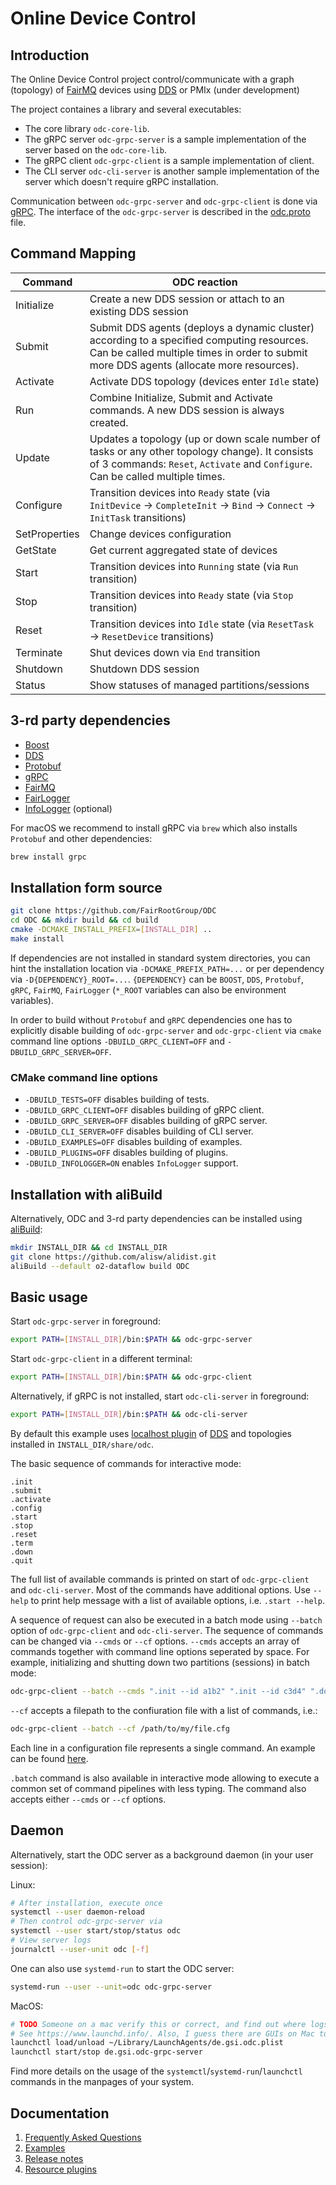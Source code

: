 # Online Device Control

## Introduction
The Online Device Control project control/communicate with a graph (topology) of [FairMQ](https://github.com/FairRootGroup/FairMQ) devices using [DDS](http://dds.gsi.de) or PMIx (under development)

The project containes a library and several executables:
  * The core library `odc-core-lib`.
  * The gRPC server `odc-grpc-server` is a sample implementation of the server based on the `odc-core-lib`.
  * The gRPC client `odc-grpc-client` is a sample implementation of client.
  * The CLI server `odc-cli-server` is another sample implementation of the server which doesn't require gRPC installation.

Communication between `odc-grpc-server` and `odc-grpc-client` is done via [gRPC](https://grpc.io/). The interface of the `odc-grpc-server` is described in the [odc.proto](grpc-proto/odc.proto) file.

## Command Mapping

| Command | ODC reaction |
| ----------- | ------------ |
| Initialize | Create a new DDS session or attach to an existing DDS session |
| Submit | Submit DDS agents (deploys a dynamic cluster) according to a specified computing resources. Can be called multiple times in order to submit more DDS agents (allocate more resources). |
| Activate | Activate DDS topology (devices enter `Idle` state) |
| Run | Combine Initialize, Submit and Activate commands. A new DDS session is always created. |
| Update |  Updates a topology (up or down scale number of tasks or any other topology change). It consists of 3 commands: `Reset`, `Activate` and `Configure`. Can be called multiple times. |
| Configure | Transition devices into `Ready` state (via `InitDevice` -> `CompleteInit` -> `Bind` -> `Connect` -> `InitTask` transitions) |
| SetProperties | Change devices configuration |
| GetState | Get current aggregated state of devices |
| Start | Transition devices into `Running` state (via `Run` transition) |
| Stop | Transition devices into `Ready` state (via `Stop` transition) |
| Reset | Transition devices into `Idle` state (via `ResetTask` -> `ResetDevice` transitions) |
| Terminate | Shut devices down via `End` transition |
| Shutdown | Shutdown DDS session |
| Status | Show statuses of managed partitions/sessions |


## 3-rd party dependencies

  * [Boost](https://www.boost.org/)
  * [DDS](http://dds.gsi.de)
  * [Protobuf](https://developers.google.com/protocol-buffers/)
  * [gRPC](https://grpc.io/)
  * [FairMQ](https://github.com/FairRootGroup/FairMQ)
  * [FairLogger](https://github.com/FairRootGroup/FairLogger)
  * [InfoLogger](https://github.com/AliceO2Group/InfoLogger/) (optional)

For macOS we recommend to install gRPC via `brew` which also installs `Protobuf` and other dependencies:
```bash
brew install grpc
```

## Installation form source

```bash
git clone https://github.com/FairRootGroup/ODC
cd ODC && mkdir build && cd build
cmake -DCMAKE_INSTALL_PREFIX=[INSTALL_DIR] ..
make install
```

If dependencies are not installed in standard system directories, you can hint the installation location via `-DCMAKE_PREFIX_PATH=...` or per dependency via `-D{DEPENDENCY}_ROOT=...`. `{DEPENDENCY}` can be `BOOST`, `DDS`, `Protobuf`, `gRPC`, `FairMQ`, `FairLogger` (`*_ROOT` variables can also be environment variables).

In order to build without `Protobuf` and `gRPC` dependencies one has to explicitly disable building of `odc-grpc-server` and `odc-grpc-client` via `cmake` command line options `-DBUILD_GRPC_CLIENT=OFF` and `-DBUILD_GRPC_SERVER=OFF`.

### CMake command line options

  * `-DBUILD_TESTS=OFF` disables building of tests.
  * `-DBUILD_GRPC_CLIENT=OFF` disables building of gRPC client.
  * `-DBUILD_GRPC_SERVER=OFF` disables building of gRPC server.
  * `-DBUILD_CLI_SERVER=OFF` disables building of CLI server.
  * `-DBUILD_EXAMPLES=OFF` disables building of examples.
  * `-DBUILD_PLUGINS=OFF` disables building of plugins.
  * `-DBUILD_INFOLOGGER=ON` enables `InfoLogger` support.

## Installation with aliBuild

Alternatively, ODC and 3-rd party dependencies can be installed using [aliBuild](https://github.com/alisw/alibuild):

```bash
mkdir INSTALL_DIR && cd INSTALL_DIR
git clone https://github.com/alisw/alidist.git
aliBuild --default o2-dataflow build ODC
```

## Basic usage
Start `odc-grpc-server` in foreground:
```bash
export PATH=[INSTALL_DIR]/bin:$PATH && odc-grpc-server
```

Start `odc-grpc-client` in a different terminal:
```bash
export PATH=[INSTALL_DIR]/bin:$PATH && odc-grpc-client
```

Alternatively, if gRPC is not installed, start `odc-cli-server` in foreground:
```bash
export PATH=[INSTALL_DIR]/bin:$PATH && odc-cli-server
```

By default this example uses [localhost plugin](http://dds.gsi.de/doc/nightly/RMS-plugins.html#localhost-plugin) of [DDS](https://github.com/FairRootGroup/DDS) and topologies installed in `INSTALL_DIR/share/odc`.

The basic sequence of commands for interactive mode:
```
.init
.submit
.activate
.config
.start
.stop
.reset
.term
.down
.quit
```
The full list of available commands is printed on start of `odc-grpc-client` and `odc-cli-server`. Most of the commands have additional options. Use `--help` to print help message with a list of available options, i.e. `.start --help`. 

A sequence of request can also be executed in a batch mode using `--batch` option of `odc-grpc-client` and `odc-cli-server`. The sequence of commands can be changed via `--cmds` or `--cf` options. `--cmds` accepts an array of commands together with command line options seperated by space. For example, initializing and shutting down two partitions (sessions) in batch mode:
```bash
odc-grpc-client --batch --cmds ".init --id a1b2" ".init --id c3d4" ".down --id a1b2" ".down --id c3d4"
```
`--cf` accepts a filepath to the confiuration file with a list of commands, i.e.:
```bash
odc-grpc-client --batch --cf /path/to/my/file.cfg
```
Each line in a configuration file represents a single command. An example can be found [here](examples/cmds.cfg.in).

`.batch` command is also available in interactive mode allowing to execute a common set of command pipelines with less typing. The command also accepts either `--cmds` or `--cf` options.

## Daemon

Alternatively, start the ODC server as a background daemon (in your user session):

Linux:
```bash
# After installation, execute once
systemctl --user daemon-reload
# Then control odc-grpc-server via
systemctl --user start/stop/status odc
# View server logs
journalctl --user-unit odc [-f]
```
One can also use `systemd-run` to start the ODC server:
```bash
systemd-run --user --unit=odc odc-grpc-server
```

MacOS:
```bash
# TODO Someone on a mac verify this or correct, and find out where logs end up
# See https://www.launchd.info/. Also, I guess there are GUIs on Mac to do this too?
launchctl load/unload ~/Library/LaunchAgents/de.gsi.odc.plist
launchctl start/stop de.gsi.odc-grpc-server
```

Find more details on the usage of the `systemctl`/`systemd-run`/`launchctl` commands in the manpages
of your system.

## Documentation

1. [Frequently Asked Questions](docs/faq.md)
2. [Examples](examples)
3. [Release notes](ReleaseNotes.md)
4. [Resource plugins](docs/rp.md)
